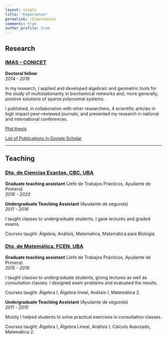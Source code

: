 ```yaml
---
layout: single
title: "Experience"
permalink: /Experience/
comments: true
author_profile: true
---
```


## Research 

### [IMAS - CONICET](http://www.imas-uba-conicet.gob.ar/)

**Doctoral fellow**  
*2014 - 2019*

In my research, I applied and developed algebraic and geometric tools for the study of multistationarity in biochemical networks and, more generally,
positive solutions of sparse polynomial systems.  

I published, in collaboration with other researchers, 4 scientific articles in high impact peer-reviewed journals, and presented my research in national and international conferences. 

[Phd thesis](/others/thesis-mgiaroli.pdf)

[List of Publications in Google Scholar](https://scholar.google.com/citations?user=QM19jOYAAAAJ)


--- 


## Teaching

### [Dto. de Ciencias Exactas, CBC, UBA](https://www.cbc.uba.ar/)

**Graduate teaching assistant** (Jefe de Trabajos Prácticos, Ayudante de Primera)  
*2016 - 2020*

**Undergraduate Teaching Assistant** (Ayudante de segunda)  
*2011 - 2016*

  I taught classes to undergraduate students. I gave lectures and graded exams.

  Courses taught: Álgebra, Análisis, Matemática, Matemática para Biología.


### [Dto. de Matemática, FCEN, UBA](https://web.dm.uba.ar/)

**Graduate teaching assistant** (Jefe de Trabajos Prácticos, Ayudante de Primera)  
*2015 - 2019*

I taught classes to undergraduate students, giving lectures as well as consultation classes.
I designed exam problems and evaluated the results.

Courses taught: Álgebra I, Álgebra lineal, Análisis I, Matemática 2.

**Undergraduate Teaching Assistant** (Ayudante de segunda)  
*2011 - 2015*

Mostly I helped students to solve practical exercises in consultation classes.

Courses taught: Álgebra I, Álgebra Lineal, Análisis I,  Cálculo Avanzado, Matemática 2.


